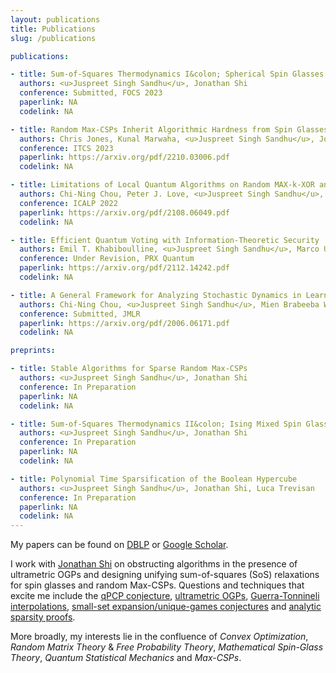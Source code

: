 ```yaml
---
layout: publications
title: Publications
slug: /publications

publications:

- title: Sum-of-Squares Thermodynamics I&colon; Spherical Spin Glasses
  authors: <u>Juspreet Singh Sandhu</u>, Jonathan Shi
  conference: Submitted, FOCS 2023
  paperlink: NA
  codelink: NA

- title: Random Max-CSPs Inherit Algorithmic Hardness from Spin Glasses
  authors: Chris Jones, Kunal Marwaha, <u>Juspreet Singh Sandhu</u>, Jonathan Shi
  conference: ITCS 2023
  paperlink: https://arxiv.org/pdf/2210.03006.pdf
  codelink: NA

- title: Limitations of Local Quantum Algorithms on Random MAX-k-XOR and Beyond
  authors: Chi-Ning Chou, Peter J. Love, <u>Juspreet Singh Sandhu</u>, Jonathan Shi
  conference: ICALP 2022
  paperlink: https://arxiv.org/pdf/2108.06049.pdf
  codelink: NA

- title: Efficient Quantum Voting with Information-Theoretic Security
  authors: Emil T. Khabiboulline, <u>Juspreet Singh Sandhu</u>, Marco Ugo Gambetta, Mikhail D. Lukin, Johannes Borregaard
  conference: Under Revision, PRX Quantum
  paperlink: https://arxiv.org/pdf/2112.14242.pdf
  codelink: NA

- title: A General Framework for Analyzing Stochastic Dynamics in Learning Algorithms
  authors: Chi-Ning Chou, <u>Juspreet Singh Sandhu</u>, Mien Brabeeba Wang, Tiancheng Yu
  conference: Submitted, JMLR
  paperlink: https://arxiv.org/pdf/2006.06171.pdf
  codelink: NA

preprints:

- title: Stable Algorithms for Sparse Random Max-CSPs
  authors: <u>Juspreet Singh Sandhu</u>, Jonathan Shi
  conference: In Preparation
  paperlink: NA
  codelink: NA

- title: Sum-of-Squares Thermodynamics II&colon; Ising Mixed Spin Glasses
  authors: <u>Juspreet Singh Sandhu</u>, Jonathan Shi
  conference: In Preparation
  paperlink: NA
  codelink: NA

- title: Polynomial Time Sparsification of the Boolean Hypercube
  authors: <u>Juspreet Singh Sandhu</u>, Jonathan Shi, Luca Trevisan
  conference: In Preparation
  paperlink: NA
  codelink: NA
---
```


My papers can be found on [DBLP](https://dblp.org/pid/299/8207.html) or [Google Scholar](https://scholar.google.com/citations?user=2G4gViMAAAAJ).
<br/>

I work with [Jonathan Shi](https://jshi.science/) on obstructing algorithms in the presence of ultrametric OGPs and designing unifying sum-of-squares (SoS) relaxations for spin glasses and random Max-CSPs. Questions and techniques that excite me include the <a href="https://arxiv.org/pdf/1309.7495.pdf">qPCP conjecture</a>, <a href="https://arxiv.org/pdf/2110.07847.pdf">ultrametric OGPs</a>, <a href="https://arxiv.org/pdf/2210.03006.pdf">Guerra-Tonnineli interpolations</a>, <a href="https://www.dsteurer.org/paper/expansion.pdf">small-set expansion/unique-games conjectures</a> and <a href="https://arxiv.org/pdf/1512.02337.pdf">analytic sparsity proofs</a>. <br/>

More broadly, my interests lie in the confluence of _Convex Optimization_, _Random Matrix Theory_ & _Free Probability Theory_, _Mathematical Spin-Glass Theory_, _Quantum Statistical Mechanics_ and _Max-CSPs_.

